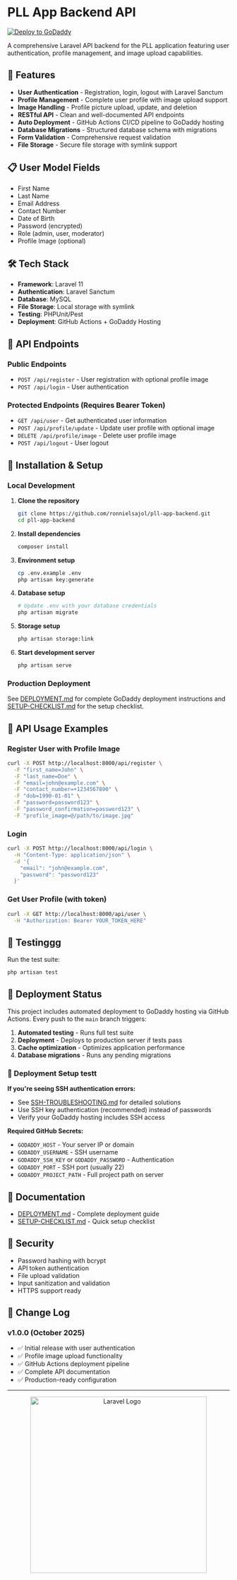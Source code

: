 # PLL App Backend API

[![Deploy to GoDaddy](https://github.com/ronnielsajol/pll-app-backend/actions/workflows/deploy.yml/badge.svg)](https://github.com/ronnielsajol/pll-app-backend/actions/workflows/deploy.yml)

A comprehensive Laravel API backend for the PLL application featuring user authentication, profile management, and image upload capabilities.

## 🚀 Features

-   **User Authentication** - Registration, login, logout with Laravel Sanctum
-   **Profile Management** - Complete user profile with image upload support
-   **Image Handling** - Profile picture upload, update, and deletion
-   **RESTful API** - Clean and well-documented API endpoints
-   **Auto Deployment** - GitHub Actions CI/CD pipeline to GoDaddy hosting
-   **Database Migrations** - Structured database schema with migrations
-   **Form Validation** - Comprehensive request validation
-   **File Storage** - Secure file storage with symlink support

## 📋 User Model Fields

-   First Name
-   Last Name
-   Email Address
-   Contact Number
-   Date of Birth
-   Password (encrypted)
-   Role (admin, user, moderator)
-   Profile Image (optional)

## 🛠️ Tech Stack

-   **Framework**: Laravel 11
-   **Authentication**: Laravel Sanctum
-   **Database**: MySQL
-   **File Storage**: Local storage with symlink
-   **Testing**: PHPUnit/Pest
-   **Deployment**: GitHub Actions + GoDaddy Hosting

## 📡 API Endpoints

### Public Endpoints

-   `POST /api/register` - User registration with optional profile image
-   `POST /api/login` - User authentication

### Protected Endpoints (Requires Bearer Token)

-   `GET /api/user` - Get authenticated user information
-   `POST /api/profile/update` - Update user profile with optional image
-   `DELETE /api/profile/image` - Delete user profile image
-   `POST /api/logout` - User logout

## 🔧 Installation & Setup

### Local Development

1. **Clone the repository**

    ```bash
    git clone https://github.com/ronnielsajol/pll-app-backend.git
    cd pll-app-backend
    ```

2. **Install dependencies**

    ```bash
    composer install
    ```

3. **Environment setup**

    ```bash
    cp .env.example .env
    php artisan key:generate
    ```

4. **Database setup**

    ```bash
    # Update .env with your database credentials
    php artisan migrate
    ```

5. **Storage setup**

    ```bash
    php artisan storage:link
    ```

6. **Start development server**
    ```bash
    php artisan serve
    ```

### Production Deployment

See [DEPLOYMENT.md](DEPLOYMENT.md) for complete GoDaddy deployment instructions and [SETUP-CHECKLIST.md](SETUP-CHECKLIST.md) for the setup checklist.

## 📱 API Usage Examples

### Register User with Profile Image

```bash
curl -X POST http://localhost:8000/api/register \
  -F "first_name=John" \
  -F "last_name=Doe" \
  -F "email=john@example.com" \
  -F "contact_number=+1234567890" \
  -F "dob=1990-01-01" \
  -F "password=password123" \
  -F "password_confirmation=password123" \
  -F "profile_image=@/path/to/image.jpg"
```

### Login

```bash
curl -X POST http://localhost:8000/api/login \
  -H "Content-Type: application/json" \
  -d '{
    "email": "john@example.com",
    "password": "password123"
  }'
```

### Get User Profile (with token)

```bash
curl -X GET http://localhost:8000/api/user \
  -H "Authorization: Bearer YOUR_TOKEN_HERE"
```

## 🧪 Testinggg

Run the test suite:

```bash
php artisan test
```

## 🚀 Deployment Status

This project includes automated deployment to GoDaddy hosting via GitHub Actions. Every push to the `main` branch triggers:

1. **Automated testing** - Runs full test suite
2. **Deployment** - Deploys to production server if tests pass
3. **Cache optimization** - Optimizes application performance
4. **Database migrations** - Runs any pending migrations

### 🔧 Deployment Setup testt

**If you're seeing SSH authentication errors:**

-   See [SSH-TROUBLESHOOTING.md](SSH-TROUBLESHOOTING.md) for detailed solutions
-   Use SSH key authentication (recommended) instead of passwords
-   Verify your GoDaddy hosting includes SSH access

**Required GitHub Secrets:**

-   `GODADDY_HOST` - Your server IP or domain
-   `GODADDY_USERNAME` - SSH username
-   `GODADDY_SSH_KEY` or `GODADDY_PASSWORD` - Authentication
-   `GODADDY_PORT` - SSH port (usually 22)
-   `GODADDY_PROJECT_PATH` - Full project path on server

## 📄 Documentation

-   [DEPLOYMENT.md](DEPLOYMENT.md) - Complete deployment guide
-   [SETUP-CHECKLIST.md](SETUP-CHECKLIST.md) - Quick setup checklist

## 🔐 Security

-   Password hashing with bcrypt
-   API token authentication
-   File upload validation
-   Input sanitization and validation
-   HTTPS support ready

## 📝 Change Log

### v1.0.0 (October 2025)

-   ✅ Initial release with user authentication
-   ✅ Profile image upload functionality
-   ✅ GitHub Actions deployment pipeline
-   ✅ Complete API documentation
-   ✅ Production-ready configuration

---

<p align="center"><a href="https://laravel.com" target="_blank"><img src="https://raw.githubusercontent.com/laravel/art/master/logo-lockup/5%20SVG/2%20CMYK/1%20Full%20Color/laravel-logolockup-cmyk-red.svg" width="400" alt="Laravel Logo"></a></p>
